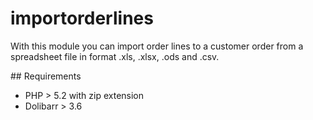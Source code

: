 # importorderlines
With this module you can import order lines to a customer order from a spreadsheet file in format .xls, .xlsx, .ods and .csv.

## Requirements
* PHP > 5.2 with zip extension
* Dolibarr > 3.6
